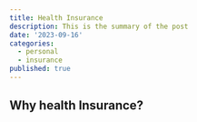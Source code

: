```yaml
---
title: Health Insurance
description: This is the summary of the post
date: '2023-09-16'
categories:
  - personal
  - insurance
published: true
---
```


## Why health Insurance?
